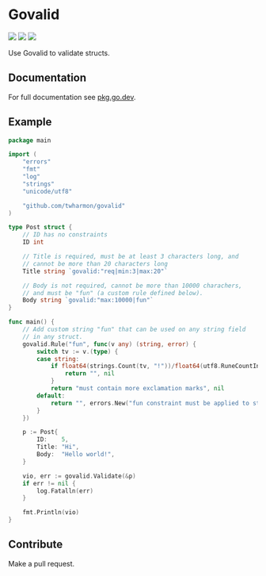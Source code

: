 # Govalid

![](https://github.com/twharmon/govalid/workflows/Test/badge.svg) [![](https://goreportcard.com/badge/github.com/twharmon/govalid)](https://goreportcard.com/report/github.com/twharmon/govalid) [![](https://gocover.io/_badge/github.com/twharmon/govalid)](https://gocover.io/github.com/twharmon/govalid)

Use Govalid to validate structs.

## Documentation

For full documentation see [pkg.go.dev](https://pkg.go.dev/github.com/twharmon/govalid).

## Example

```go
package main

import (
	"errors"
	"fmt"
	"log"
	"strings"
	"unicode/utf8"

	"github.com/twharmon/govalid"
)

type Post struct {
	// ID has no constraints
	ID int

	// Title is required, must be at least 3 characters long, and
	// cannot be more than 20 characters long
	Title string `govalid:"req|min:3|max:20"`

	// Body is not required, cannot be more than 10000 charachers,
	// and must be "fun" (a custom rule defined below).
	Body string `govalid:"max:10000|fun"`
}

func main() {
	// Add custom string "fun" that can be used on any string field
	// in any struct.
	govalid.Rule("fun", func(v any) (string, error) {
		switch tv := v.(type) {
		case string:
			if float64(strings.Count(tv, "!"))/float64(utf8.RuneCountInString(tv)) > 0.001 {
				return "", nil
			}
			return "must contain more exclamation marks", nil
		default:
			return "", errors.New("fun constraint must be applied to string only")
		}
	})

	p := Post{
		ID:    5,
		Title: "Hi",
		Body:  "Hello world!",
	}

	vio, err := govalid.Validate(&p)
	if err != nil {
		log.Fatalln(err)
	}

	fmt.Println(vio)
}
```

## Contribute

Make a pull request.
